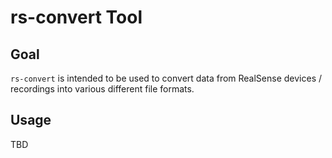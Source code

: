 # rs-convert Tool

## Goal
`rs-convert` is intended to be used to convert data from RealSense devices / recordings into various different file formats.

## Usage

TBD

